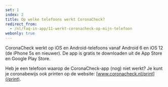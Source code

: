 ```yaml
---
set: 1
index: 2
title: Op welke telefoons werkt CoronaCheck? 
redirect_from: 
  - /nl/faq-in-app/11-werkt-coronacheck-op-mijn-telefoon
webonly: true
---
```

CoronaCheck werkt op iOS en Android-telefoons vanaf Android 6 en iOS 12 (de iPhone 5s en nieuwer). De app is gratis te downloaden uit de App Store en Google Play Store.

Heb je een telefoon waarop de CoronaCheck-app (nog) niet werkt? Je kunt je coronabewijs ook printen op de website: [www.coronacheck.nl/print](/print). 
